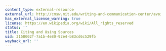 ```yaml
---
content_type: external-resource
external_url: http://cmsw.mit.edu/writing-and-communication-center/avoiding-plagiarism/
has_external_license_warning: true
license: https://en.wikipedia.org/wiki/All_rights_reserved
status: ''
title: Citing and Using Sources
uid: 3158002f-7a1b-4e80-92e4-b83cd6c529fb
wayback_url: ''
---
```

